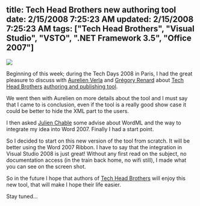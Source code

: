 title: Tech Head Brothers new authoring tool
date: 2/15/2008 7:25:23 AM
updated: 2/15/2008 7:25:23 AM
tags: ["Tech Head Brothers", "Visual Studio", "VSTO", ".NET Framework 3.5", "Office 2007"]
---
![](http://farm3.static.flickr.com/2206/2265076929_dea257e7f3_o.jpg) 

Beginning of this week; during the Tech Days 2008 in Paris, I had the great pleasure to discuss with [Aurelien Verla](http://www.techheadbrothers.com/Auteurs.aspx/aurelien-verla) and [Grégory Renard](http://www.techheadbrothers.com/Auteurs.aspx/gregory-renard) about [Tech Head Brothers](http://www.techheadbrothers.com/) [authoring and publishing tool](http://www.codeplex.com/THBAuthoring).

We went then with Aurelien on more details about the tool and I must say that I came to is conclusion, even if the tool is a really good show case it could be better to hide the XML part to the users.

I then asked [Julien Chable](http://blogs.codes-sources.com/neodante/default.aspx) some advise about WordML and the way to integrate my idea into Word 2007. Finally I had a start point. 

So I decided to start on this new version of the tool from scratch. It will be better using the Word 2007 Ribbon. I have to say that the integration in Visual Studio 2008 is just great! Without any first read on the subject, no documentation access (in the train back home, no wifi still), I made what you can see on the screen shot.

So in the future I hope that authors of [Tech Head Brothers](http://www.techheadbrothers.com/) will enjoy this new tool, that will make I hope their life easier.

Stay tuned...
